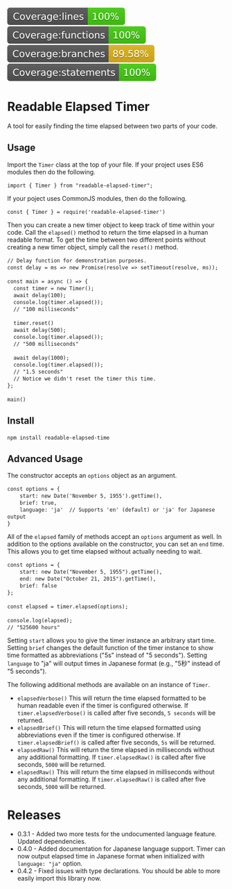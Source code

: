 ![](./coverage/badge-lines.svg) ![](./coverage/badge-functions.svg) ![](./coverage/badge-branches.svg) ![](./coverage/badge-statements.svg)

# Readable Elapsed Timer

A tool for easily finding the time elapsed between two parts of your code.

## Usage

Import the `Timer` class at the top of your file. If your project uses ES6 modules then do the following.

```
import { Timer } from "readable-elapsed-timer";
```

If your poject uses CommonJS modules, then do the following.

```
const { Timer } = require('readable-elapsed-timer')
```

Then you can create a new timer object to keep track of time within your code. Call the `elapsed()` method to return the time elapsed in a human readable format. To get the time between two different points without creating a new timer object, simply call the `reset()` method.

```
// Delay function for demonstration purposes.
const delay = ms => new Promise(resolve => setTimeout(resolve, ms));

const main = async () => {
  const timer = new Timer();
  await delay(100);
  console.log(timer.elapsed());
  // "100 milliseconds"

  timer.reset()
  await delay(500);
  console.log(timer.elapsed());
  // "500 milliseconds"

  await delay(1000);
  console.log(timer.elapsed());
  // "1.5 seconds"
  // Notice we didn't reset the timer this time.
};

main()
```

## Install

```
npm install readable-elapsed-time
```

## Advanced Usage

The constructor accepts an `options` object as an argument.

```
const options = {
    start: new Date('November 5, 1955').getTime(),
    brief: true,
    language: 'ja'  // Supports 'en' (default) or 'ja' for Japanese output
}
```

All of the `elapsed` family of methods accept an `options` argument as well. In addition to the options available on the constructor, you can set an `end` time. This allows you to get time elapsed without actually needing to wait.

```
const options = {
    start: new Date("November 5, 1955").getTime(),
    end: new Date("October 21, 2015").getTime(),
    brief: false
};

const elapsed = timer.elapsed(options);

console.log(elapsed);
// "525600 hours"
```

Setting `start` allows you to give the timer instance an arbitrary start time. Setting `brief` changes the default function of the timer instance to show time formatted as abbreviations ("5s" instead of "5 seconds"). Setting `language` to "ja" will output times in Japanese format (e.g., "5秒" instead of "5 seconds").

The following additional methods are available on an instance of `Timer`.

- `elapsedVerbose()` This will return the time elapsed formatted to be human readable even if the timer is configured otherwise. If `timer.elapsedVerbose()` is called after five seconds, `5 seconds` will be returned.
- `elapsedBrief()` This will return the time elapsed formatted using abbreviations even if the timer is configured otherwise. If `timer.elapsedBrief()` is called after five seconds, `5s` will be returned.
- `elapsedRaw()` This will return the time elapsed in milliseconds without any additional formatting. If `timer.elapsedRaw()` is called after five seconds, `5000` will be returned.
- `elapsedRaw()` This will return the time elapsed in milliseconds without any additional formatting. If `timer.elapsedRaw()` is called after five seconds, `5000` will be returned.

# Releases

* 0.3.1 - Added two more tests for the undocumented language feature. Updated dependencies.
* 0.4.0 - Added documentation for Japanese language support. Timer can now output elapsed time in Japanese format when initialized with `language: "ja"` option.
* 0.4.2 - Fixed issues with type declarations. You should be able to more easily import this library now.
